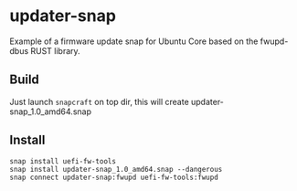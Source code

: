 # updater-snap
Example of a firmware update snap for Ubuntu Core based on the fwupd-dbus RUST library.

## Build
Just launch ```snapcraft``` on top dir, this will create updater-snap_1.0_amd64.snap 

## Install
```
snap install uefi-fw-tools
snap install updater-snap_1.0_amd64.snap --dangerous
snap connect updater-snap:fwupd uefi-fw-tools:fwupd
```
